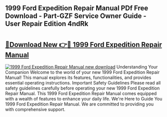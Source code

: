 ## 1999 Ford Expedition Repair Manual PDf Free Download - Part-GZF Service Owner Guide - User Repair Edition 4ndRk

# <h2><a href="http://bc11672.oget.top/?id=1999+Ford+Expedition+Repair+Manual">🔗Download New 👉🔴 1999 Ford Expedition Repair Manual</a></h2>

[![1999 Ford Expedition Repair Manual new download](https://i.imgur.com/5g1atiW.png)](http://bc11672.oget.top/?id=1999+Ford+Expedition+Repair+Manual)
Understanding Your Companion Welcome to the world of your new 1999 Ford Expedition Repair Manual! This manual explores its features, functionalities, and provides essential operating instructions. Important Safety Guidelines Please read all safety guidelines carefully before operating your new 1999 Ford Expedition Repair Manual. This 1999 Ford Expedition Repair Manual comes equipped with a wealth of features to enhance your daily life. We're Here to Guide You 1999 Ford Expedition Repair Manual. We are committed to providing you with comprehensive support.
